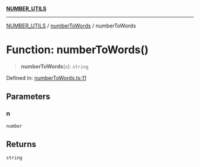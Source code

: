 [**NUMBER_UTILS**](../../README.md)

***

[NUMBER_UTILS](../../README.md) / [numberToWords](../README.md) / numberToWords

# Function: numberToWords()

> **numberToWords**(`n`): `string`

Defined in: [numberToWords.ts:11](https://github.com/dailker/everyutil/blob/ad2377a1b54f33845a97eb4ed5e96eec58b021e0/src/number/numberToWords.ts#L11)

## Parameters

### n

`number`

## Returns

`string`
